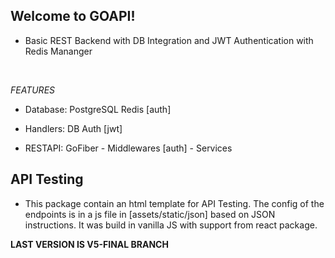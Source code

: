 ## Welcome to GOAPI!
- Basic REST Backend with DB Integration and JWT Authentication with Redis Mananger

<br>

*FEATURES*

- Database:	PostgreSQL
		Redis [auth]

- Handlers:	DB
		Auth [jwt]

- RESTAPI:	GoFiber
		- Middlewares [auth]
		- Services

## API Testing
- This package contain an html template for API Testing. The config of the endpoints is in a js file in [assets/static/json] based on JSON instructions. It was build in vanilla JS with support from react package.


**LAST VERSION IS V5-FINAL BRANCH**
